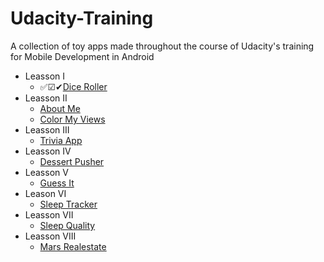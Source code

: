 # Udacity-Training
A collection of toy apps made throughout the course of Udacity's training for Mobile Development in Android

* Leasson 󠁩󠁩I
    * ✅☑✔[Dice Roller](https://github.com/AndreiZavo/Dice-Roller)
* Leasson II
    * [About Me](https://github.com/AndreiZavo/About-Me)
    * [Color My Views](https://github.com/AndreiZavo/ColorMyViews)
* Leasson III
    * [Trivia App](https://github.com/AndreiZavo/TriviaApp)
* Leasson IV
    * [Dessert Pusher](https://github.com/AndreiZavo/Dessert-Pusher)
* Leasson V
    * [Guess It](https://github.com/AndreiZavo/Guess-It)
* Leason VI
    * [Sleep Tracker](https://github.com/AndreiZavo/Sleep-Tracker)
* Leasson VII
    * [Sleep Quality](https://github.com/AndreiZavo/Sleep-Quality-Recycle)
* Leasson VIII
    * [Mars Realestate](https://github.com/AndreiZavo/Mars-Realestate)

